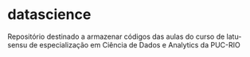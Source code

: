 # datascience
Repositório destinado a armazenar códigos das aulas do curso de latu-sensu de especialização em Ciência de Dados e Analytics da PUC-RIO
